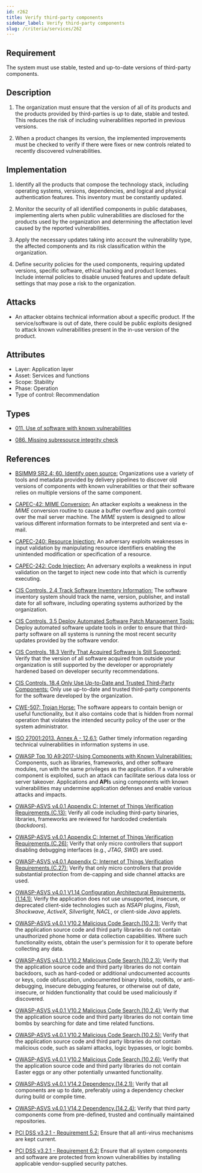 ```yaml
---
id: r262
title: Verify third-party components
sidebar_label: Verify third-party components
slug: /criteria/services/262
---
```


## Requirement

The system must use stable, tested
and up-to-date versions of third-party components.

## Description

1. The organization must ensure that the version of all of its products
and the products provided by third-parties
is up to date, stable and tested.
This reduces the risk of including vulnerabilities
reported in previous versions.

2. When a product changes its version,
the implemented improvements must be checked
to verify if there were fixes or new controls
related to recently discovered vulnerabilities.

## Implementation

1. Identify all the products that compose the technology stack,
including operating systems, versions, dependencies, and
logical and physical authentication features.
This inventory must be constantly updated.

2. Monitor the security of all identified components in public databases,
implementing alerts when public vulnerabilities are disclosed
for the products used by the organization
and determining the affectation level
caused by the reported vulnerabilities.

3. Apply the necessary updates
taking into account the vulnerability type, the affected components
and its risk classification within the organization.

4. Define security policies for the used components,
requiring updated versions, specific software,
ethical hacking and product licenses.
Include internal policies to disable unused features
and update default settings
that may pose a risk to the organization.

## Attacks

- An attacker obtains technical information about a specific product.
If the service/software is out of date,
there could be public exploits
designed to attack known vulnerabilities
present in the in-use version of the product.

## Attributes

- Layer: Application layer
- Asset: Services and functions
- Scope: Stability
- Phase: Operation
- Type of control: Recommendation

## Types

- [011. Use of software with known vulnerabilities](/types/011)

- [086. Missing subresource integrity check](/types/086)

## References

- [BSIMM9 SR2.4: 60. Identify open source:](https://www.bsimm.com/framework/intelligence/standards-and-requirements.html)
Organizations use a variety of tools and metadata provided by delivery
pipelines to discover old versions of components with known vulnerabilities or
that their software relies on multiple versions of the same component.

- [CAPEC-42: MIME Conversion:](http://capec.mitre.org/data/definitions/42.html)
An attacker exploits a weakness in the *MIME* conversion routine to cause a
buffer overflow and gain control over the mail server machine.
The *MIME* system is designed to allow various different information formats to
be interpreted and sent via e-mail.

- [CAPEC-240: Resource Injection:](http://capec.mitre.org/data/definitions/240.html)
An adversary exploits weaknesses in input validation by manipulating resource
identifiers enabling the unintended modification or specification of a
resource.

- [CAPEC-242: Code Injection:](http://capec.mitre.org/data/definitions/242.html)
An adversary exploits a weakness in input validation on the target to inject
new code into that which is currently executing.

- [CIS Controls. 2.4 Track Software Inventory Information:](https://www.cisecurity.org/controls/)
The software inventory system should track the name, version, publisher,
and install date for all software, including operating systems authorized by
the organization.

- [CIS Controls. 3.5 Deploy Automated Software Patch Management Tools:](https://www.cisecurity.org/controls/)
Deploy automated software update tools in order to ensure that third-party
software on all systems is running the most recent security updates provided by
the software vendor.

- [CIS Controls. 18.3 Verify That Acquired Software Is Still Supported:](https://www.cisecurity.org/controls/)
Verify that the version of all software acquired from outside your organization
is still supported by the developer or appropriately hardened based on
developer security recommendations.

- [CIS Controls. 18.4 Only Use Up-to-Date and Trusted Third-Party Components:](https://www.cisecurity.org/controls/)
Only use up-to-date and trusted third-party components for the software
developed by the organization.

- [CWE-507: Trojan Horse:](https://cwe.mitre.org/data/definitions/507.html)
The software appears to contain benign or useful functionality,
but it also contains code that is hidden from normal operation that violates
the intended security policy of the user or the system administrator.

- [ISO 27001:2013. Annex A - 12.6.1:](https://www.iso.org/obp/ui/#iso:std:54534:en)
Gather timely information regarding technical vulnerabilities in information
systems in use.

- [OWASP Top 10 A9:2017-Using Components with Known Vulnerabilities:](https://owasp.org/www-project-top-ten/OWASP_Top_Ten_2017/Top_10-2017_A9-Using_Components_with_Known_Vulnerabilities)
Components, such as libraries, frameworks, and other software modules,
run with the same privileges as the application.
If a vulnerable component is exploited,
such an attack can facilitate serious data loss or server takeover.
Applications and **API**s using components with known vulnerabilities may
undermine application defenses and enable various attacks and impacts.

- [OWASP-ASVS v4.0.1 Appendix C: Internet of Things Verification Requirements.(C.13):](https://owasp.org/www-project-application-security-verification-standard/)
Verify all code including third-party binaries, libraries, frameworks are
reviewed for hardcoded credentials (*backdoors*).

- [OWASP-ASVS v4.0.1 Appendix C: Internet of Things Verification Requirements.(C.26):](https://owasp.org/www-project-application-security-verification-standard/)
Verify that only micro controllers that support disabling debugging interfaces
(e.g., *JTAG*, *SWD*) are used.

- [OWASP-ASVS v4.0.1 Appendix C: Internet of Things Verification Requirements.(C.27):](https://owasp.org/www-project-application-security-verification-standard/)
Verify that only micro controllers that provide substantial protection from
de-capping and side channel attacks are used.

- [OWASP-ASVS v4.0.1 V1.14 Configuration Architectural Requirements.(1.14.1):](https://owasp.org/www-project-application-security-verification-standard/)
Verify the application does not use unsupported, insecure, or deprecated
client-side technologies such as *NSAPI* plugins, *Flash*, *Shockwave*,
*ActiveX*, *Silverlight*, *NACL*, or client-side *Java* applets.

- [OWASP-ASVS v4.0.1 V10.2 Malicious Code Search.(10.2.1):](https://owasp.org/www-project-application-security-verification-standard/)
Verify that the application source code and third party libraries do not
contain unauthorized phone home or data collection capabilities.
Where such functionality exists, obtain the user's permission for it to operate
before collecting any data.

- [OWASP-ASVS v4.0.1 V10.2 Malicious Code Search.(10.2.3):](https://owasp.org/www-project-application-security-verification-standard/)
Verify that the application source code and third party libraries do not contain
backdoors,
such as hard-coded or additional undocumented accounts or keys,
code obfuscation, undocumented binary blobs, rootkits,
or anti-debugging, insecure debugging features,
or otherwise out of date, insecure, or hidden functionality that could be used
maliciously if discovered.

- [OWASP-ASVS v4.0.1 V10.2 Malicious Code Search.(10.2.4):](https://owasp.org/www-project-application-security-verification-standard/)
Verify that the application source code and third party libraries do not
contain time bombs by searching for date and time related functions.

- [OWASP-ASVS v4.0.1 V10.2 Malicious Code Search.(10.2.5):](https://owasp.org/www-project-application-security-verification-standard/)
Verify that the application source code and third party libraries do not
contain malicious code, such as salami attacks, logic bypasses, or logic bombs.

- [OWASP-ASVS v4.0.1 V10.2 Malicious Code Search.(10.2.6):](https://owasp.org/www-project-application-security-verification-standard/)
Verify that the application source code and third party libraries do not
contain Easter eggs or any other potentially unwanted functionality.

- [OWASP-ASVS v4.0.1 V14.2 Dependency.(14.2.1):](https://owasp.org/www-project-application-security-verification-standard/)
Verify that all components are up to date, preferably using a dependency
checker during build or compile time.

- [OWASP-ASVS v4.0.1 V14.2 Dependency.(14.2.4):](https://owasp.org/www-project-application-security-verification-standard/)
Verify that third party components come from pre-defined, trusted and
continually maintained repositories.

- [PCI DSS v3.2.1 - Requirement 5.2:](https://www.pcisecuritystandards.org/documents/PCI_DSS_v3-2-1.pdf)
Ensure that all anti-virus mechanisms are kept current.

- [PCI DSS v3.2.1 - Requirement 6.2:](https://www.pcisecuritystandards.org/documents/PCI_DSS_v3-2-1.pdf)
Ensure that all system components and software are protected from known
vulnerabilities by installing applicable vendor-supplied security patches.
